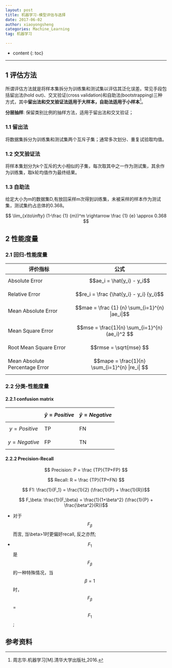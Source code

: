 ```yaml
---
layout: post
title: 机器学习-模型评估与选择
date: 2017-06-02
author: xiaoyongsheng
categories: Machine_Learning
tag: 机器学习

---
```


* content
{: toc}

---

## 1 评估方法  

所谓评估方法就是将样本集拆分为训练集和测试集以评估其泛化误差。常见手段包括留出法(hold out)、交叉验证(cross validation)和自助法(bootstrapping)三种方式，其中**留出法和交叉验证法适用于大样本，自助法适用于小样本**[^1]。  

**分层抽样**: 保留类别比例的抽样方法，适用于留出法和交叉验证；

### 1.1 留出法  

将数据集拆分为训练集和测试集两个互斥子集；通常多次划分、重复试验取均值。

### 1.2 交叉验证法  

将样本集划分为k个互斥的大小相似的子集，每次取其中之一作为测试集，其余作为训练集，取k轮均值作为最终结果。

### 1.3 自助法  

给定大小为m的数据集D,有放回采样m次得到训练集，未被采样的样本作为测试集，测试集约占总体的0.368。

$$  
\lim_{x\to\infty} (1-\frac {1} {m})^m \rightarrow \frac {1} {e} \approx 0.368
$$

## 2 性能度量

### 2.1 回归-性能度量

评价指标|公式
----|-----
Absolute Error|$$ae_i = \hat{y_i} - y_i$$
Relative Error|$$re_i = \frac {\hat{y_i} - y_i} {y_i}$$
Mean Absolute Error|$$mae = \frac {1} {n} \sum_{i=1}^{n} \|ae_i\|$$
Mean Square Error|$$mse = \frac{1}{n} \sum_{i=1}^{n} (ae_i)^2 $$
Root Mean Square Error|$$rmse = \sqrt{mse} $$
Mean Absolute Percentage Error|$$mape = \frac{1}{n} \sum_{i=1}^{n} \|re_i\| $$

### 2.2 分类-性能度量

#### 2.2.1 confusion matrix

| | $$ \hat{y}=Positive $$ | $$ \hat{y}=Negative $$
------------|--------------------|--------------------
$$ y=Positive $$| TP | FN
$$ y=Negative $$| FP | TN

#### 2.2.2 Precision-Recall

$$ Precision: P = \frac {TP}{TP+FP} $$  

$$ Recall: R = \frac {TP}{TP+FN} $$  

$$ F1: \frac{1}{F_1} = \frac{1}{2} (\frac{1}{P} + \frac{1}{R})$$  

$$ F_\beta: \frac{1}{F_\beta} = \frac{1}{1+\beta^2} (\frac{1}{P} + \frac{\beta^2}{R})$$


- 对于$$F_\beta$$而言, 当\beta>1时更偏好recall, 反之亦然;  

- $$F_1$$是$$F_\beta$$的一种特殊情况，当$$\beta=1$$时，$$F_\beta$$=$$F_1$$;  


## 参考资料  

[^1]: 周志华.机器学习[M].清华大学出版社,2016.  
